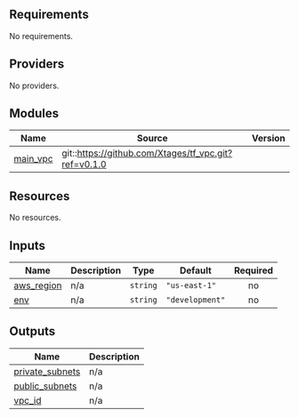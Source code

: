 ## Requirements

No requirements.

## Providers

No providers.

## Modules

| Name | Source | Version |
|------|--------|---------|
| <a name="module_main_vpc"></a> [main\_vpc](#module\_main\_vpc) | git::https://github.com/Xtages/tf_vpc.git?ref=v0.1.0 |  |

## Resources

No resources.

## Inputs

| Name | Description | Type | Default | Required |
|------|-------------|------|---------|:--------:|
| <a name="input_aws_region"></a> [aws\_region](#input\_aws\_region) | n/a | `string` | `"us-east-1"` | no |
| <a name="input_env"></a> [env](#input\_env) | n/a | `string` | `"development"` | no |

## Outputs

| Name | Description |
|------|-------------|
| <a name="output_private_subnets"></a> [private\_subnets](#output\_private\_subnets) | n/a |
| <a name="output_public_subnets"></a> [public\_subnets](#output\_public\_subnets) | n/a |
| <a name="output_vpc_id"></a> [vpc\_id](#output\_vpc\_id) | n/a |
